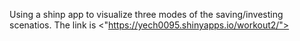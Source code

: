 Using a shinp app to visualize three modes of the saving/investing scenatios.
The link is <"https://yech0095.shinyapps.io/workout2/">